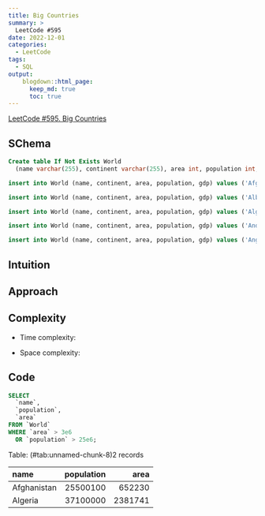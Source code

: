 ```yaml
---
title: Big Countries
summary: > 
  LeetCode #595
date: 2022-12-01
categories: 
  - LeetCode
tags: 
  - SQL
output:
    blogdown::html_page:
      keep_md: true
      toc: true
---
```








[LeetCode #595. Big Countries](https://leetcode.com/problems/big-countries/description/)

## SChema


```sql
Create table If Not Exists World 
  (name varchar(255), continent varchar(255), area int, population int, gdp int)
```


```sql
insert into World (name, continent, area, population, gdp) values ('Afghanistan', 'Asia', '652230', '25500100', '20343000000')
```


```sql
insert into World (name, continent, area, population, gdp) values ('Albania', 'Europe', '28748', '2831741', '12960000000')
```


```sql
insert into World (name, continent, area, population, gdp) values ('Algeria', 'Africa', '2381741', '37100000', '188681000000')
```


```sql
insert into World (name, continent, area, population, gdp) values ('Andorra', 'Europe', '468', '78115', '3712000000')
```


```sql
insert into World (name, continent, area, population, gdp) values ('Angola', 'Africa', '1246700', '20609294', '100990000000')
```

## Intuition

<!-- Describe your first thoughts on how to solve this problem. -->

## Approach

<!-- Describe your approach to solving the problem. -->

## Complexity

- Time complexity:
<!-- Add your time complexity here, e.g. $$O(n)$$ -->

- Space complexity:
<!-- Add your space complexity here, e.g. $$O(n)$$ -->

## Code


```sql
SELECT
  `name`,
  `population`,
  `area`
FROM `World`
WHERE `area` > 3e6
  OR `population` > 25e6;
```


<div class="knitsql-table">


Table: (\#tab:unnamed-chunk-8)2 records

|name        | population|    area|
|:-----------|----------:|-------:|
|Afghanistan |   25500100|  652230|
|Algeria     |   37100000| 2381741|

</div>
